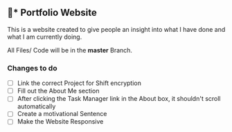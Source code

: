 ## 🪪* Portfolio Website

This is a website created to give people an insight into what I have done and what I am currently doing.

All Files/ Code will be in the **master** Branch.

### Changes to do
- [ ] Link the correct Project for Shift encryption
- [ ] Fill out the About Me section
- [ ] After clicking the Task Manager link in the About box, it shouldn't scroll automatically
- [ ] Create a motivational Sentence
- [ ] Make the Website Responsive
